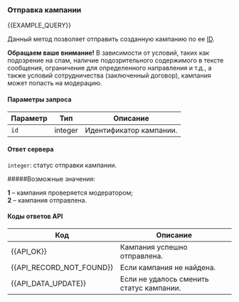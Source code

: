 ### Отправка кампании
{{EXAMPLE_QUERY}}

Данный метод позволяет отправить созданную кампанию по ее [ID](/ru/help/api-docs/other#glossary-id).

**Обращаем ваше внимание!** В зависимости от условий, таких как подозрение на спам, наличие подозрительного содержимого в тексте сообщения, ограничение для определенного направления и т.д., а также условий сотрудничества (заключенный договор), кампания может попасть на модерацию.

#### Параметры запроса

Параметр | Тип     | Описание
---------|---------|-----------
`id`     | integer | Идентификатор кампании.

#### Ответ сервера

`integer`: статус отправки кампании.

#####Возможные значения:

**1** – кампания проверяется модератором;<br>
**2** – кампания отправлена.

#### Коды ответов API

Код                      | Описание
-------------------------|-----------
{{API_OK}}               | Кампания успешно отправлена.
{{API_RECORD_NOT_FOUND}} | Если кампания не найдена.
{{API_DATA_UPDATE}}      | Если не удалось сменить статус кампании.


